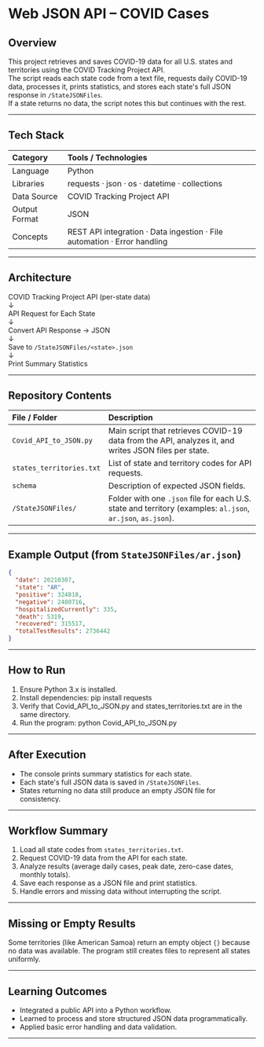 # Web JSON API – COVID Cases

## Overview
This project retrieves and saves COVID-19 data for all U.S. states and territories using the COVID Tracking Project API.  
The script reads each state code from a text file, requests daily COVID-19 data, processes it, prints statistics, and stores each state's full JSON response in `/StateJSONFiles`.  
If a state returns no data, the script notes this but continues with the rest.

---

## Tech Stack

| Category | Tools / Technologies |
|:--|:--|
| Language | Python |
| Libraries | requests · json · os · datetime · collections |
| Data Source | COVID Tracking Project API |
| Output Format | JSON |
| Concepts | REST API integration · Data ingestion · File automation · Error handling |

---

## Architecture

COVID Tracking Project API (per-state data)  
↓  
API Request for Each State  
↓  
Convert API Response → JSON  
↓  
Save to `/StateJSONFiles/<state>.json`  
↓  
Print Summary Statistics

---

## Repository Contents

| File / Folder | Description |
|:--|:--|
| `Covid_API_to_JSON.py` | Main script that retrieves COVID-19 data from the API, analyzes it, and writes JSON files per state. |
| `states_territories.txt` | List of state and territory codes for API requests. |
| `schema` | Description of expected JSON fields. |
| `/StateJSONFiles/` | Folder with one `.json` file for each U.S. state and territory (examples: `al.json`, `ar.json`, `as.json`). |

---

## Example Output (from `StateJSONFiles/ar.json`)

```json
{
  "date": 20210307,
  "state": "AR",
  "positive": 324818,
  "negative": 2480716,
  "hospitalizedCurrently": 335,
  "death": 5319,
  "recovered": 315517,
  "totalTestResults": 2736442
}
```
---

## How to Run

1. Ensure Python 3.x is installed.
2. Install dependencies:
   pip install requests
3. Verify that Covid_API_to_JSON.py and states_territories.txt are in the same directory.
4. Run the program:
   python Covid_API_to_JSON.py

---

## After Execution

- The console prints summary statistics for each state.
- Each state's full JSON data is saved in `/StateJSONFiles`.
- States returning no data still produce an empty JSON file for consistency.

---

## Workflow Summary

1. Load all state codes from `states_territories.txt`.
2. Request COVID-19 data from the API for each state.
3. Analyze results (average daily cases, peak date, zero-case dates, monthly totals).
4. Save each response as a JSON file and print statistics.
5. Handle errors and missing data without interrupting the script.

---

## Missing or Empty Results

Some territories (like American Samoa) return an empty object `{}` because no data was available.
The program still creates files to represent all states uniformly.

---

## Learning Outcomes

- Integrated a public API into a Python workflow.
- Learned to process and store structured JSON data programmatically.
- Applied basic error handling and data validation.

---
